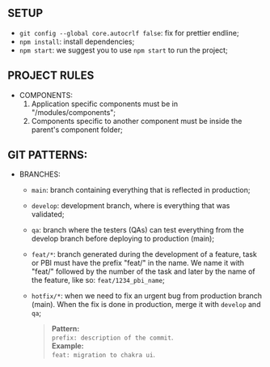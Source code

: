 ## SETUP

- `git config --global core.autocrlf false`: fix for prettier endline;
- `npm install`: install dependencies;
- `npm start`: we suggest you to use `npm start` to run the project;

## PROJECT RULES

- COMPONENTS:
  1. Application specific components must be in "/modules/components";
  2. Components specific to another component must be inside the parent's component folder;

## GIT PATTERNS:

- BRANCHES:

  - `main`: branch containing everything that is reflected in production;
  - `develop`: development branch, where is everything that was validated;
  - `qa`: branch where the testers (QAs) can test everything from the develop branch before deploying to production (main);
  - `feat/*`: branch generated during the development of a feature, task or PBI must have the prefix "feat/" in the name. We name it with "feat/" followed by the number of the task and later by the name of the feature, like so: `feat/1234_pbi_name`;
  - `hotfix/*`: when we need to fix an urgent bug from production branch (main). When the fix is done in production, merge it with `develop` and `qa`;

    > **Pattern:**<br>`prefix: description of the commit`.<br> 
    > **Example:**<br>`feat: migration to chakra ui`.<br>
